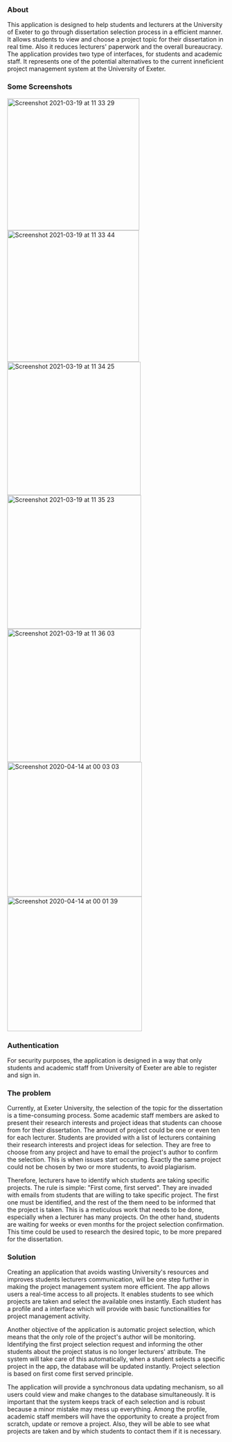 
### About

This application is designed to help students and lecturers at the University of Exeter to go through dissertation selection process in a efficient manner. It allows students to view and choose a project topic for their dissertation in real time. Also it reduces lecturers' paperwork and the overall bureaucracy.
The application provides two type of interfaces, for students and academic staff. It represents one of the potential alternatives to the current inneficient project management system at the University of Exeter.

### Some Screenshots

<img width="305" alt="Screenshot 2021-03-19 at 11 33 29" src="https://user-images.githubusercontent.com/43847681/111774880-f702bd80-88a7-11eb-94a2-67eb6ae8630a.png">
<img width="304" alt="Screenshot 2021-03-19 at 11 33 44" src="https://user-images.githubusercontent.com/43847681/111774850-f10cdc80-88a7-11eb-9b95-97930bd56236.png"><img width="308" alt="Screenshot 2021-03-19 at 11 34 25" src="https://user-images.githubusercontent.com/43847681/111774864-f407cd00-88a7-11eb-84ed-aa7296359654.png">
<img width="309" alt="Screenshot 2021-03-19 at 11 35 23" src="https://user-images.githubusercontent.com/43847681/111774867-f4a06380-88a7-11eb-82b3-51314cde9b45.png">
<img width="308" alt="Screenshot 2021-03-19 at 11 36 03" src="https://user-images.githubusercontent.com/43847681/111774871-f538fa00-88a7-11eb-8847-6b16c57b9abf.png">
<img width="311" alt="Screenshot 2020-04-14 at 00 03 03" src="https://user-images.githubusercontent.com/43847681/111775120-3df0b300-88a8-11eb-984d-83a95701739f.png">
<img width="311" alt="Screenshot 2020-04-14 at 00 01 39" src="https://user-images.githubusercontent.com/43847681/111775148-477a1b00-88a8-11eb-9e27-0663b41fbdc3.png">



### Authentication

For security purposes, the application is designed in a way that only students and academic staff from University of Exeter are able to register and sign in. 

### The problem

Currently, at Exeter University, the selection of the topic for the dissertation is a time-consuming process. Some academic staff members are asked to present their research interests and project ideas that students can choose from for their dissertation. The amount of project could be one or even ten for each lecturer. Students are provided with a list of lecturers containing their research interests and project ideas for selection. They are free to choose from any project and have to email the project's author to confirm the selection. This is when issues start occurring. Exactly the same project could not be chosen by two or more students, to avoid plagiarism. 

  Therefore, lecturers have to identify which students are taking specific projects. The rule is simple: "First come, first served". They are invaded with emails from students that are willing to take specific project. The first one must be identified, and the rest of the them need to be informed that the project is taken. This is a meticulous work that needs to be done, especially when a lecturer has many projects. On the other hand, students are waiting for weeks or even months for the project selection confirmation. This time could be used to research the desired topic, to be more prepared for the dissertation.

### Solution 

Creating an application that avoids wasting University's resources and improves students lecturers communication, will be one step further in making the project management system more efficient. The app allows users a real-time access to all projects. It enables students to see which projects are taken and select the available ones instantly. Each student has a profile and a interface which will provide with basic functionalities for project management activity.

  Another objective of the application is automatic project selection, which means that the only role of the project's author will be monitoring. Identifying the first project selection request and informing the other students about the project status is no longer lecturers' attribute. The system will take care of this automatically, when a student selects a specific project in the app, the database will be updated instantly. Project selection is based on first come first served principle. 
  
  The application will provide a synchronous data updating mechanism, so all users could view and make changes to the database simultaneously. It is important that the system keeps track of each selection and is robust because a minor mistake may mess up everything. Among the profile, academic staff members will have the opportunity to create a project from scratch, update or remove a project. Also, they will be able to see what projects are taken and by which students to contact them if it is necessary.

